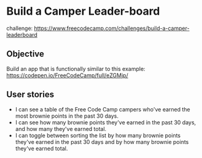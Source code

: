 # Build a Camper Leader-board
challenge: https://www.freecodecamp.com/challenges/build-a-camper-leaderboard
## Objective
Build an app that is functionally similar to this example: https://codepen.io/FreeCodeCamp/full/eZGMjp/
## User stories
+ I can see a table of the Free Code Camp campers who've earned the most brownie points in the past 30 days.
+ I can see how many brownie points they've earned in the past 30 days, and how many they've earned total.
+ I can toggle between sorting the list by how many
brownie points they've earned in the past 30 days and by how many brownie points they've earned total.
